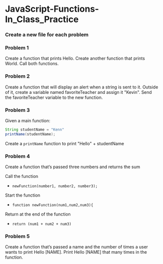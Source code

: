 # JavaScript-Functions-In_Class_Practice

### Create a new file for each problem

### Problem 1
Create a function that prints Hello. Create another function that prints World. Call both functions.

### Problem 2
Create a function that will display an alert when a string is sent to it. Outside of it, create a variable named favoriteTeacher and assign it "Kevin". Send the favoriteTeacher variable to the new function.

### Problem 3
Given a main function:
```java
String studentName = "Kenn"
printName(studentName);
```
Create a ```printName``` function to print "Hello" + studentName

### Problem 4
Create a function that’s passed three numbers and returns the sum

Call the function
* ```newFunction(number1, number2, number3);```

Start the function
* ```function newFunction(num1,num2,num3){```

Return at the end of the function
* ```return (num1 + num2 + num3)```

### Problem 5
Create a function that’s passed a name and the number of times a user wants to print Hello [NAME]. Print Hello [NAME] that many times in the function.

